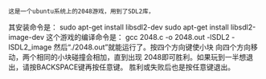     这是一个ubuntu系统上的2048游戏，用到了SDL2库，
其安装命令是：
sudo apt-get install libsdl2-dev
sudo apt-get install libsdl2-image-dev
    这个游戏的编译命令是：
gcc 2048.c -o 2048.out -lSDL2 -lSDL2_image 
    然后“./2048.out”就能运行了。按四个方向键使小块
向四个方向移动，两个相同的小块碰撞会相加，直到出现
2048即可胜利。如果玩到一半想退出，请按BACKSPACE键再按任意键。
胜利或失败后也是按任意键退出。
    

